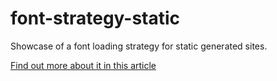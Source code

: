 # font-strategy-static

Showcase of a font loading strategy for static generated sites.

<a href="https://jeremenichelli.github.io/2016/05/font-loading-strategy-static-generated-sites">Find out more about it in this article</a>
